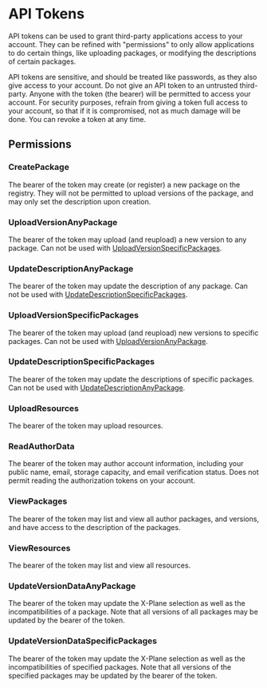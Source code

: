 # API Tokens

API tokens can be used to grant third-party applications access to your account. They can be refined with "permissions" to only allow applications to do certain things, like uploading packages, or modifying the descriptions of certain packages. 

API tokens are sensitive, and should be treated like passwords, as they also give access to your account. Do not give an API token to an untrusted third-party. Anyone with the token (the bearer) will be permitted to access your account. For security purposes, refrain from giving a token full access to your account, so that if it is compromised, not as much damage will be done. You can revoke a token at any time. 

## Permissions

### CreatePackage

The bearer of the token may create (or register) a new package on the registry. They will not be permitted to upload versions of the package, and may only set the description upon creation.

### UploadVersionAnyPackage

The bearer of the token may upload (and reupload) a new version to any package. Can not be used with [UploadVersionSpecificPackages](#UploadVersionSpecificPackages).

### UpdateDescriptionAnyPackage

The bearer of the token may update the description of any package. Can not be used with [UpdateDescriptionSpecificPackages](#UpdateDescriptionSpecificPackages).

### UploadVersionSpecificPackages

The bearer of the token may upload (and reupload) new versions to specific packages. Can not be used with [UploadVersionAnyPackage](#UploadVersionAnyPackage).

### UpdateDescriptionSpecificPackages

The bearer of the token may update the descriptions of specific packages. Can not be used with [UpdateDescriptionAnyPackage](#UpdateDescriptionAnyPackage).

### UploadResources

The bearer of the token may upload resources.

### ReadAuthorData

The bearer of the token may author account information, including your public name, email, storage capacity, and email verification status. Does not permit reading the authorization tokens on your account. 

### ViewPackages

The bearer of the token may list and view all author packages, and versions, and have access to the description of the packages.

### ViewResources

The bearer of the token may list and view all resources.

### UpdateVersionDataAnyPackage

The bearer of the token may update the X-Plane selection as well as the incompatibilities of a package. Note that all versions of all packages may be updated by the bearer of the token.

### UpdateVersionDataSpecificPackages

The bearer of the token may update the X-Plane selection as well as the incompatibilities of specified packages. Note that all versions of the specified packages may be updated by the bearer of the token.